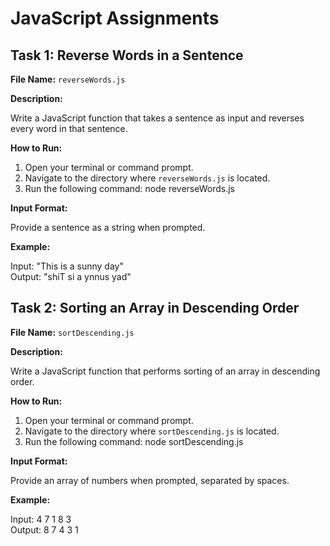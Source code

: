 # JavaScript Assignments

## Task 1: Reverse Words in a Sentence

**File Name:** `reverseWords.js`

**Description:**

Write a JavaScript function that takes a sentence as input and reverses every word in that sentence.

**How to Run:**

1. Open your terminal or command prompt.
2. Navigate to the directory where `reverseWords.js` is located.
3. Run the following command:
node reverseWords.js

**Input Format:**

Provide a sentence as a string when prompted.

**Example:**

Input: "This is a sunny day"  
Output: "shiT si a ynnus yad"


## Task 2: Sorting an Array in Descending Order

**File Name:** `sortDescending.js`

**Description:**

Write a JavaScript function that performs sorting of an array in descending order.

**How to Run:**

1. Open your terminal or command prompt.
2. Navigate to the directory where `sortDescending.js` is located.
3. Run the following command:
node sortDescending.js

**Input Format:**

Provide an array of numbers when prompted, separated by spaces.

**Example:**

Input: 4 7 1 8 3  
Output: 8 7 4 3 1

